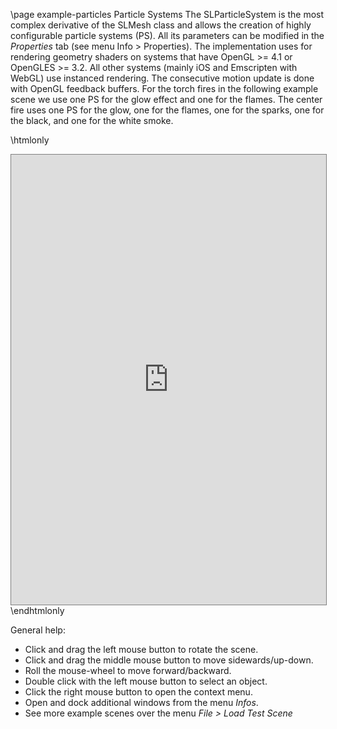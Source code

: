 \page example-particles Particle Systems
The SLParticleSystem is the most complex derivative of the SLMesh class and allows the creation of highly
configurable particle systems (PS). All its parameters can be modified in the _Properties_ tab (see menu Info > Properties).
The implementation uses for rendering geometry shaders on systems that have OpenGL >= 4.1 or OpenGLES >= 3.2. All other
systems (mainly iOS and Emscripten with WebGL) use instanced rendering. The consecutive motion update is done with OpenGL
feedback buffers. For the torch fires in the following example scene we use one PS for the glow effect and one
for the flames. The center fire uses one PS for the glow, one for the flames, one for the sparks, one for the black,
and one for the white smoke. 

\htmlonly
<iframe src="https://pallas.ti.bfh.ch/slproject?scene=76" width="100%" height="720" tabindex="0" style="border: 1px solid gray"></iframe>
\endhtmlonly

General help:
<ul>
  <li>Click and drag the left mouse button to rotate the scene.</li>
  <li>Click and drag the middle mouse button to move sidewards/up-down.</li>
  <li>Roll the mouse-wheel to move forward/backward.</li>
  <li>Double click with the left mouse button to select an object.</li>
  <li>Click the right mouse button to open the context menu.</li>
  <li>Open and dock additional windows from the menu <em>Infos</em>.</li>
  <li>See more example scenes over the menu <em>File > Load Test Scene</em></li>
</ul>